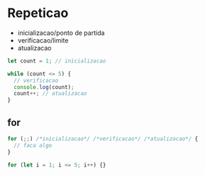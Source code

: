 # Repeticao

- inicializacao/ponto de partida
- verificacao/limite
- atualizacao

```js
let count = 1; // inicializacao

while (count <= 5) {
  // verificacao
  console.log(count);
  count++; // atualizacao
}
```

## for

```js
for (;;) /*inicializacao*/ /*verificacao*/ /*atualizacao*/ {
  // faca algo
}
```

```js
for (let i = 1; i <= 5; i++) {}
```
